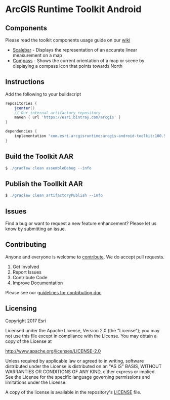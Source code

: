 # ArcGIS Runtime Toolkit Android

## Components
Please read the toolkit components usage guide on our [wiki](../../wiki)

- [Scalebar](../../wiki/Scalebar) - Displays the representation of an accurate linear measurement on a map
- [Compass](../../wiki/Compass) -  Shows the current orientation of a map or scene by displaying a compass icon that points towards North

## Instructions
Add the following to your buildscript

```groovy
repositories {
    jcenter()
    // Our internal artifactory repository
    maven { url 'https://esri.bintray.com/arcgis' }
}

dependencies {
    implementation "com.esri.arcgisruntime:arcgis-android-toolkit:100.5.0"
}
```

## Build the Toolkit AAR

```groovy
$ ./gradlew clean assembleDebug --info
```

## Publish the Toollkit AAR

```groovy
$ ./gradlew clean artifactoryPublish --info
```

## Issues
Find a bug or want to request a new feature enhancement?  Please let us know by submitting an issue.

## Contributing
Anyone and everyone is welcome to [contribute](.github/CONTRIBUTING.md). We do accept pull requests.

1. Get Involved
2. Report Issues
3. Contribute Code
4. Improve Documentation

Please see our [guidelines for contributing doc](https://github.com/Esri/contributing/blob/master/README.md)

## Licensing
Copyright 2017 Esri

Licensed under the Apache License, Version 2.0 (the "License"); you may not use this file except in compliance with the License. You may obtain a copy of the License at

http://www.apache.org/licenses/LICENSE-2.0

Unless required by applicable law or agreed to in writing, software distributed under the License is distributed on an "AS IS" BASIS, WITHOUT WARRANTIES OR CONDITIONS OF ANY KIND, either express or implied. See the License for the specific language governing permissions and limitations under the License.

A copy of the license is available in the repository's [LICENSE](LICENSE) file.

